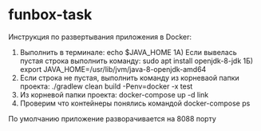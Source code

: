 # funbox-task
Инструкция по развертывания приложения в Docker:
  1) Выполнить в терминале: echo $JAVA_HOME
    1A) Если вывелась пустая строка выполнить команду: sudo apt install openjdk-8-jdk
    1Б) export JAVA_HOME=/usr/lib/jvm/java-8-openjdk-amd64
  2) Если строка не пустая, выполнить команду из корневаой папки проекта: ./gradlew clean build -Penv=docker -x test
  3) Из корневой папки проекта: docker-compose up -d link
  4) Проверим что контейнеры понялись командой docker-compose ps
 
По умолчанию приложение разворачивается на 8088 порту

 
